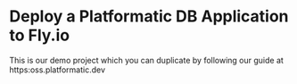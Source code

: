 # Deploy a Platformatic DB Application to Fly.io

This is our demo project which you can duplicate by following our guide at
https:oss.platformatic.dev 
